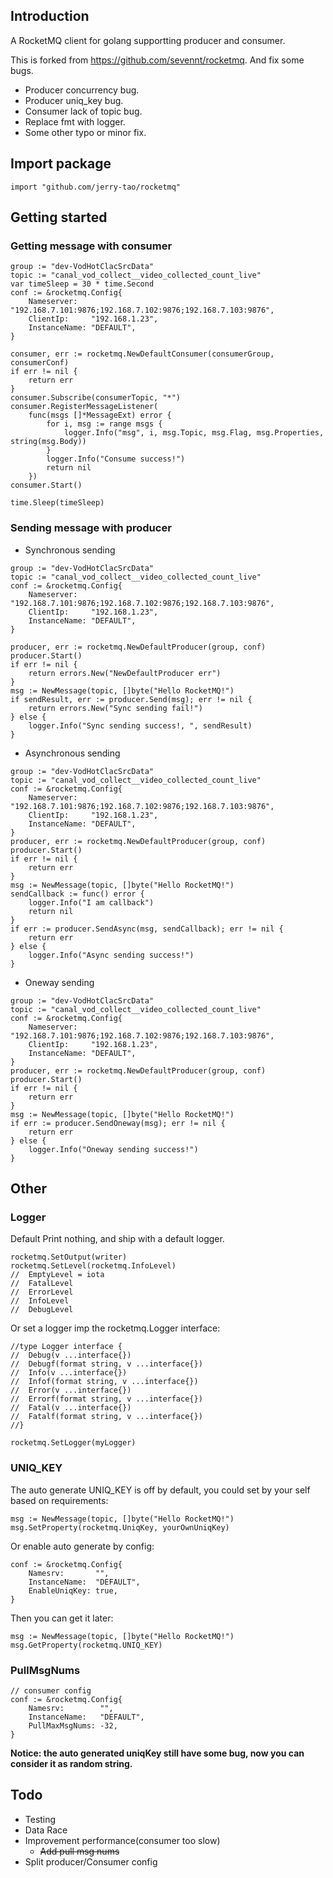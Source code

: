 ## Introduction

A RocketMQ client for golang supportting producer and consumer.

This is forked from https://github.com/sevennt/rocketmq. And fix some bugs.

- Producer concurrency bug.
- Producer uniq_key bug.
- Consumer lack of topic bug.
- Replace fmt with logger.
- Some other typo or minor fix.

## Import package

```
import "github.com/jerry-tao/rocketmq"
```

## Getting started

### Getting message with consumer

```
group := "dev-VodHotClacSrcData"
topic := "canal_vod_collect__video_collected_count_live"
var timeSleep = 30 * time.Second
conf := &rocketmq.Config{
    Nameserver:   "192.168.7.101:9876;192.168.7.102:9876;192.168.7.103:9876",
    ClientIp:     "192.168.1.23",
    InstanceName: "DEFAULT",
}

consumer, err := rocketmq.NewDefaultConsumer(consumerGroup, consumerConf)
if err != nil {
    return err
}
consumer.Subscribe(consumerTopic, "*")
consumer.RegisterMessageListener(
    func(msgs []*MessageExt) error {
        for i, msg := range msgs {
            logger.Info("msg", i, msg.Topic, msg.Flag, msg.Properties, string(msg.Body))
        }
        logger.Info("Consume success!")
        return nil
    })
consumer.Start()

time.Sleep(timeSleep)
```

### Sending message with producer

- Synchronous sending
```
group := "dev-VodHotClacSrcData"
topic := "canal_vod_collect__video_collected_count_live"
conf := &rocketmq.Config{
    Nameserver:   "192.168.7.101:9876;192.168.7.102:9876;192.168.7.103:9876",
    ClientIp:     "192.168.1.23",
    InstanceName: "DEFAULT",
}

producer, err := rocketmq.NewDefaultProducer(group, conf)
producer.Start()
if err != nil {
    return errors.New("NewDefaultProducer err")
}
msg := NewMessage(topic, []byte("Hello RocketMQ!")
if sendResult, err := producer.Send(msg); err != nil {
    return errors.New("Sync sending fail!")
} else {
    logger.Info("Sync sending success!, ", sendResult)
}
```

- Asynchronous sending

```
group := "dev-VodHotClacSrcData"
topic := "canal_vod_collect__video_collected_count_live"
conf := &rocketmq.Config{
    Nameserver:   "192.168.7.101:9876;192.168.7.102:9876;192.168.7.103:9876",
    ClientIp:     "192.168.1.23",
    InstanceName: "DEFAULT",
}
producer, err := rocketmq.NewDefaultProducer(group, conf)
producer.Start()
if err != nil {
    return err
}
msg := NewMessage(topic, []byte("Hello RocketMQ!")
sendCallback := func() error {
    logger.Info("I am callback")
    return nil
}
if err := producer.SendAsync(msg, sendCallback); err != nil {
    return err
} else {
    logger.Info("Async sending success!")
}
```

- Oneway sending

```
group := "dev-VodHotClacSrcData"
topic := "canal_vod_collect__video_collected_count_live"
conf := &rocketmq.Config{
    Nameserver:   "192.168.7.101:9876;192.168.7.102:9876;192.168.7.103:9876",
    ClientIp:     "192.168.1.23",
    InstanceName: "DEFAULT",
}
producer, err := rocketmq.NewDefaultProducer(group, conf)
producer.Start()
if err != nil {
    return err
}
msg := NewMessage(topic, []byte("Hello RocketMQ!")
if err := producer.SendOneway(msg); err != nil {
    return err
} else {
    logger.Info("Oneway sending success!")
}
```

## Other

### Logger

Default Print nothing, and ship with a default logger.

```
rocketmq.SetOutput(writer)
rocketmq.SetLevel(rocketmq.InfoLevel)
// 	EmptyLevel = iota
// 	FatalLevel
// 	ErrorLevel
//  InfoLevel
// 	DebugLevel
```

Or set a logger imp the rocketmq.Logger interface:

```
//type Logger interface {
//	Debug(v ...interface{})
//	Debugf(format string, v ...interface{})
//	Info(v ...interface{})
//	Infof(format string, v ...interface{})
//	Error(v ...interface{})
//	Errorf(format string, v ...interface{})
//	Fatal(v ...interface{})
//	Fatalf(format string, v ...interface{})
//}

rocketmq.SetLogger(myLogger)
```

### UNIQ_KEY

The auto generate UNIQ_KEY is off by default, you could set by your self based on requirements:


```
msg := NewMessage(topic, []byte("Hello RocketMQ!")
msg.SetProperty(rocketmq.UniqKey, yourOwnUniqKey)
```

Or enable auto generate by config:

```
conf := &rocketmq.Config{
    Namesrv:       "",
    InstanceName:  "DEFAULT",
    EnableUniqKey: true,
}
```

Then you can get it later:

```
msg := NewMessage(topic, []byte("Hello RocketMQ!")
msg.GetProperty(rocketmq.UNIQ_KEY)
```

### PullMsgNums 

```
// consumer config
conf := &rocketmq.Config{
    Namesrv:        "",
    InstanceName:   "DEFAULT",
    PullMaxMsgNums: -32,
}
```

**Notice: the auto generated uniqKey still have some bug, now you can consider it as random string.**

## Todo 

- Testing
- Data Race
- Improvement performance(consumer too slow)
    - ~~Add pull msg nums~~
- Split producer/Consumer config    